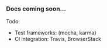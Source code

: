### Docs coming soon...

Todo:
- Test frameworks: (mocha, karma)
- CI integration: Travis, BrowserStack